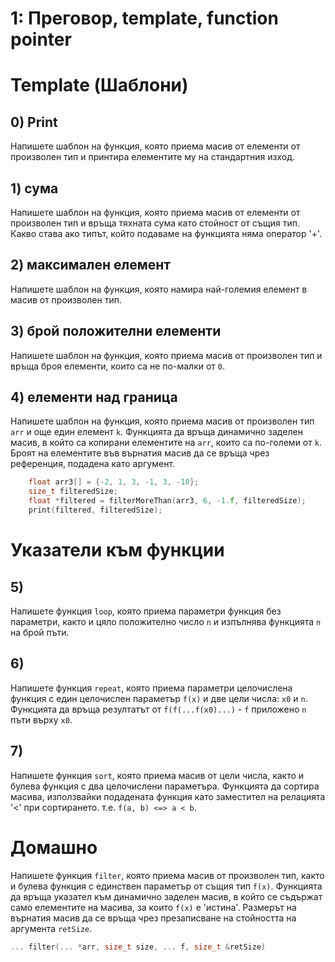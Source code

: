 # 1: Преговор, template, function pointer

# Template (Шаблони)

## 0) Print

Напишете шаблон на функция, която приема масив от елементи от произволен тип и принтира елементите му на стандартния изход.

## 1) сума

Напишете шаблон на функция, която приема масив от елементи от произволен тип и връща тяхната сума като стойност от същия тип. 
Какво става ако типът, който подаваме на функцията няма оператор '+'.

## 2) максимален елемент

Напишете шаблон на функция, която намира най-големия елемент в масив от произволен тип.

## 3) брой положителни елементи

Напишете шаблон на функция, която приема масив от произволен тип и връща броя елементи, които са не по-малки от `0`.

## 4) елементи над граница

Напишете шаблон на функция, която приема масив от произволен тип `arr` и още един елемент `k`. Функцията да връща динамично заделен масив, в който са копирани елементите на `arr`, които са по-големи от `k`. Броят на елементите във върнатия масив да се връща чрез референция, подадена като аргумент.
```cpp
	float arr3[] = {-2, 1, 3, -1, 3, -10};
	size_t filteredSize;
	float *filtered = filterMoreThan(arr3, 6, -1.f, filteredSize);
	print(filtered, filteredSize);
```

# Указатели към функции

## 5) 
Напишете функция `loop`, която приема параметри функция без параметри, както и цяло положително число `n` и изпълнява функцията `n` на брой пъти.
## 6) 
Напишете функция `repeat`, която приема параметри целочислена функция с един целочислен параметър `f(x)` и две цели числа: `x0` и `n`. Функцията да връща резултатът от `f(f(...f(x0)...)` - `f` приложено `n` пъти върху `x0`.

## 7) 
Напишете функция `sort`, която приема масив от цели числа, както и булева функция с два целочислени параметъра. Функцията да сортира масива, използвайки подадената функция като заместител на релацията '<' при сортирането. т.е. `f(a, b) <=> a < b`.

# Домашно

Напишете функция `filter`, която приема масив от произволен тип, както и булева функция с единствен параметър от същия тип `f(x)`. Функцията да връща указател към динамично заделен масив, в който се съдържат само елементите на масива, за които `f(x)` е 'истина'. Размерът на върнатия масив да се връща чрез презаписване на стойността на аргумента `retSize`.
```cpp
... filter(... *arr, size_t size, ... f, size_t &retSize)
```

